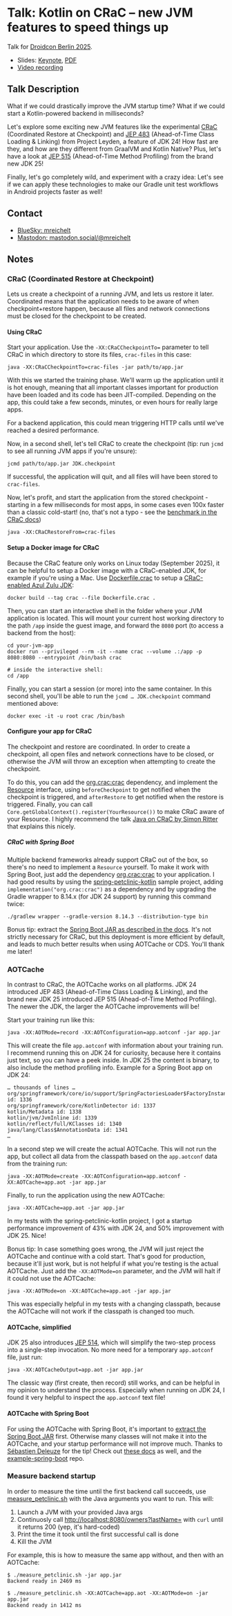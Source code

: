 # Talk: Kotlin on CRaC – new JVM features to speed things up

Talk for [Droidcon Berlin 2025](https://berlin.droidcon.com/speakers/marc-reichelt).

- Slides: [Keynote](Kotlin%20on%20CRaC.key), [PDF](Kotlin%20on%20CRaC.pdf)
- [Video recording](https://www.youtube.com/watch?v=paoAmiltFKU)

## Talk Description

What if we could drastically improve the JVM startup time? What if we could start a Kotlin-powered backend in milliseconds?

Let's explore some exciting new JVM features like the experimental [CRaC](https://openjdk.org/projects/crac/) (Coordinated Restore at Checkpoint) and [JEP 483](https://openjdk.org/jeps/483) (Ahead-of-Time Class Loading & Linking) from Project Leyden, a feature of JDK 24! How fast are they, and how are they different from GraalVM and Kotlin Native?
Plus, let's have a look at [JEP 515](https://openjdk.org/jeps/515) (Ahead-of-Time Method Profiling) from the brand new JDK 25!

Finally, let's go completely wild, and experiment with a crazy idea: Let's see if we can apply these technologies to make our Gradle unit test workflows in Android projects faster as well!

## Contact

- [BlueSky: mreichelt](https://bsky.app/profile/mreichelt.bsky.social)
- [Mastodon: mastodon.social/@mreichelt](https://mastodon.social/@mreichelt)

## Notes

### CRaC (Coordinated Restore at Checkpoint)

Lets us create a checkpoint of a running JVM, and lets us restore it later. Coordinated means that the application needs to be aware of when checkpoint+restore happen, because all files and network connections must be closed for the checkpoint to be created.

#### Using CRaC

Start your application. Use the `-XX:CRaCCheckpointTo=` parameter to tell CRaC in which directory to store its files, `crac-files` in this case:

```console
java -XX:CRaCCheckpointTo=crac-files -jar path/to/app.jar
```

With this we started the training phase. We'll warm up the application until it is hot enough, meaning that all important classes important for production have been loaded and its code has been JIT-compiled. Depending on the app, this could take a few seconds, minutes, or even hours for really large apps.

For a backend application, this could mean triggering HTTP calls until we've reached a desired performance.

Now, in a second shell, let's tell CRaC to create the checkpoint (tip: run `jcmd` to see all running JVM apps if you're unsure):

```console
jcmd path/to/app.jar JDK.checkpoint
```

If successful, the application will quit, and all files will have been stored to `crac-files`.

Now, let's profit, and start the application from the stored checkpoint - starting in a few milliseconds for most apps, in some cases even 100x faster than a classic cold-start! (no, that's not a typo - see the [benchmark in the CRaC docs](https://github.com/CRaC/docs/tree/master?tab=readme-ov-file#results))

```console
java -XX:CRaCRestoreFrom=crac-files
```

#### Setup a Docker image for CRaC

Because the CRaC feature only works on Linux today (September 2025), it can be helpful to setup a Docker image with a CRaC-enabled JDK, for example if you're using a Mac. Use [Dockerfile.crac](Dockerfile.crac) to setup a [CRaC-enabled Azul Zulu JDK](https://www.azul.com/downloads/?package=jdk-crac#zulu):

```console
docker build --tag crac --file Dockerfile.crac .
```

Then, you can start an interactive shell in the folder where your JVM application is located. This will mount your current host working directory to the path `/app` inside the guest image, and forward the `8080` port (to access a backend from the host):

```console
cd your-jvm-app
docker run --privileged --rm -it --name crac --volume .:/app -p 8080:8080 --entrypoint /bin/bash crac

# inside the interactive shell:
cd /app
```

Finally, you can start a session (or more) into the same container. In this second shell, you'll be able to run the `jcmd … JDK.checkpoint` command mentioned above:

```console
docker exec -it -u root crac /bin/bash
```

#### Configure your app for CRaC

The checkpoint and restore are coordinated. In order to create a checkpoint, all open files and network connections have to be closed, or otherwise the JVM will throw an exception when attempting to create the checkpoint.

To do this, you can add the [org.crac:crac](https://mvnrepository.com/artifact/org.crac/crac) dependency, and implement the [Resource](https://javadoc.io/doc/org.crac/crac/latest/index.html) interface, using `beforeCheckpoint` to get notified when the checkpoint is triggered, and `afterRestore` to get notified when the restore is triggered. Finally, you can call `Core.getGlobalContext().register(YourResource())` to make CRaC aware of your Resource. I highly recommend the talk [Java on CRaC by Simon Ritter](https://youtu.be/bWmuqh6wHgE?si=v7Cd1_hb0jMbhW_k&t=2190) that explains this nicely.

##### CRaC with Spring Boot

Multiple backend frameworks already support CRaC out of the box, so there's no need to implement a `Resource` yourself.
To make it work with Spring Boot, just add the dependency [org.crac:crac](https://mvnrepository.com/artifact/org.crac/crac) to your application. I had good results by using the [spring-petclinic-kotlin](https://github.com/spring-petclinic/spring-petclinic-kotlin) sample project, adding `implementation("org.crac:crac")` as a dependency and by upgrading the Gradle wrapper to 8.14.x (for JDK 24 support) by running this command twice:

```console
./gradlew wrapper --gradle-version 8.14.3 --distribution-type bin
```

Bonus tip: extract the [Spring Boot JAR as described in the docs](https://docs.spring.io/spring-boot/reference/packaging/efficient.html). It's not strictly necessary for CRaC, but this deployment is more efficient by default, and leads to much better results when using AOTCache or CDS. You'll thank me later!

### AOTCache

In contrast to CRaC, the AOTCache works on all platforms. JDK 24 introduced JEP 483 (Ahead-of-Time Class Loading & Linking), and the brand new JDK 25 introduced JEP 515 (Ahead-of-Time Method Profiling). The newer the JDK, the larger the AOTCache improvements will be!

Start your training run like this:

```console
java -XX:AOTMode=record -XX:AOTConfiguration=app.aotconf -jar app.jar
```

This will create the file `app.aotconf` with information about your training run. I recommend running this on JDK 24 for curiosity, because here it contains just text, so you can have a peek inside. In JDK 25 the content is binary, to also include the method profiling info. Example for a Spring Boot app on JDK 24:

```plain
… thousands of lines …
org/springframework/core/io/support/SpringFactoriesLoader$FactoryInstantiator id: 1336
org/springframework/core/KotlinDetector id: 1337
kotlin/Metadata id: 1338
kotlin/jvm/JvmInline id: 1339
kotlin/reflect/full/KClasses id: 1340
java/lang/Class$AnnotationData id: 1341
…
```

In a second step we will create the actual AOTCache. This will not run the app, but collect all data from the classpath based on the `app.aotconf` data from the training run:

```console
java -XX:AOTMode=create -XX:AOTConfiguration=app.aotconf -XX:AOTCache=app.aot -jar app.jar
```

Finally, to run the application using the new AOTCache:

```console
java -XX:AOTCache=app.aot -jar app.jar
```

In my tests with the spring-petclinic-kotlin project, I got a startup performance improvement of 43% with JDK 24, and 50% improvement with JDK 25. Nice!

Bonus tip: In case something goes wrong, the JVM will just reject the AOTCache and continue with a cold start. That's good for production, because it'll just work, but is not helpful if what you're testing is the actual AOTCache. Just add the `-XX:AOTMode=on` parameter, and the JVM will halt if it could not use the AOTCache:

```console
java -XX:AOTMode=on -XX:AOTCache=app.aot -jar app.jar
```

This was especially helpful in my tests with a changing classpath, because the AOTCache will not work if the classpath is changed too much.

#### AOTCache, simplified

JDK 25 also introduces [JEP 514](https://openjdk.org/jeps/514), which will simplify the two-step process into a single-step invocation. No more need for a temporary `app.aotconf` file, just run:

```console
java -XX:AOTCacheOutput=app.aot -jar app.jar
```

The classic way (first create, then record) still works, and can be helpful in my opinion to understand the process. Especially when running on JDK 24, I found it very helpful to inspect the `app.aotconf` text file!

#### AOTCache with Spring Boot

For using the AOTCache with Spring Boot, it's important to [extract the Spring Boot JAR](https://docs.spring.io/spring-boot/reference/packaging/efficient.html) first. Otherwise many classes will not make it into the AOTCache, and your startup performance will not improve much. Thanks to [Sébastien Deleuze](https://seb.deleuze.fr/) for the tip! Check out [these docs](https://docs.spring.io/spring-boot/reference/packaging/class-data-sharing.html#packaging.class-data-sharing.aot-cache) as well, and the [example-spring-boot](https://github.com/CRaC/example-spring-boot) repo.

### Measure backend startup

In order to measure the time until the first backend call succeeds, use [measure_petclinic.sh](measure_petclinic.sh) with the Java arguments you want to run. This will:

1. Launch a JVM with your provided Java args
2. Continuosly call [http://localhost:8080/owners?lastName=](http://localhost:8080/owners?lastName=) with `curl` until it returns 200 (yep, it's hard-coded)
3. Print the time it took until the first successful call is done
4. Kill the JVM

For example, this is how to measure the same app without, and then with an AOTCache:

```console
$ ./measure_petclinic.sh -jar app.jar
Backend ready in 2469 ms

$ ./measure_petclinic.sh -XX:AOTCache=app.aot -XX:AOTMode=on -jar app.jar
Backend ready in 1412 ms
```
